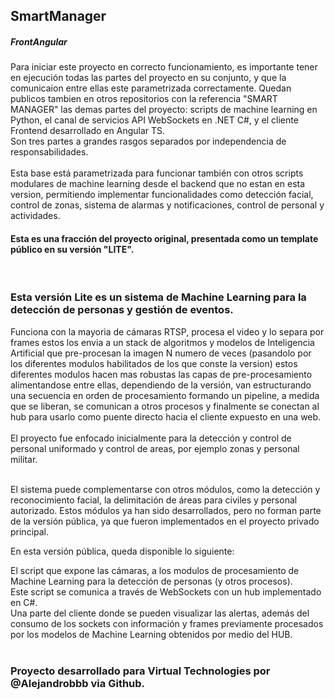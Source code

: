 <h2>SmartManager</h2>
<h5>FrontAngular</h5>
Para iniciar este proyecto en correcto funcionamiento, es importante tener en ejecución todas las partes del proyecto en su conjunto, y que la comunicaion entre ellas este parametrizada correctamente. Quedan publicos tambien en otros repositorios con la referencia "SMART MANAGER" las demas partes del proyecto: scripts de machine learning en Python, el canal de servicios API WebSockets en .NET C#, y el cliente Frontend desarrollado en Angular TS.<br>Son tres partes a grandes rasgos separados por independencia de responsabilidades.<br><br>
Esta base está parametrizada para funcionar también con otros scripts modulares de machine learning desde el backend que no estan en esta version, permitiendo implementar funcionalidades como detección facial, control de zonas, sistema de alarmas y notificaciones, control de personal y actividades.
<h4>Esta es una fracción del proyecto original, presentada como un template público en su versión "LITE".</h4><br><h3>Esta versión Lite es un sistema de Machine Learning para la detección de personas y gestión de eventos.</h3>
Funciona con la mayoria de cámaras RTSP, procesa el video y lo separa por frames estos los envia a un stack de algoritmos y modelos de Inteligencia Artificial que pre-procesan la imagen N numero de veces (pasandolo por los diferentes modulos habilitados de los que conste la version) estos diferentes modulos hacen mas robustas las capas de pre-procesamiento alimentandose entre ellas, dependiendo de la versión, van estructurando una secuencia en orden de procesamiento formando un pipeline, a medida que se liberan, se comunican a otros procesos y finalmente se conectan al hub para usarlo como puente directo hacia el cliente expuesto en una web.<br><br>El proyecto fue enfocado inicialmente para la detección y control de personal uniformado y control de areas, por ejemplo zonas y personal militar.<br><br>

El sistema puede complementarse con otros módulos, como la detección y reconocimiento facial, la delimitación de áreas para civiles y personal autorizado. Estos módulos ya han sido desarrollados, pero no forman parte de la versión pública, ya que fueron implementados en el proyecto privado principal.

En esta versión pública, queda disponible lo siguiente:

El script que expone las cámaras, a los modulos de procesamiento de Machine Learning para la detección de personas (y otros procesos). <br>Este script se comunica a través de WebSockets con un hub implementado en C#. <br>Una parte del cliente donde se pueden visualizar las alertas, además del consumo de los sockets con información y frames previamente procesados por los modelos de Machine Learning obtenidos por medio del HUB.<br><br><h3>Proyecto desarrollado para Virtual Technologies por @Alejandrobbb via Github.</h3>
